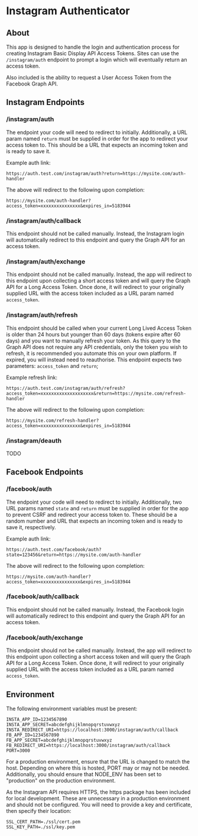 # Instagram Authenticator

## About

This app is designed to handle the login and authentication process for creating Instagram Basic Display API Access Tokens. Sites can use the `/instagram/auth` endpoint to prompt a login which will eventually return an access token.

Also included is the ability to request a User Access Token from the Facebook Graph API.

## Instagram Endpoints
### /instagram/auth

The endpoint your code will need to redirect to initially. Additionally, a URL param named `return` must be supplied in order for the app to redirect your access token to. This should be a URL that expects an incoming token and is ready to save it.

Example auth link:
```
https://auth.test.com/instagram/auth?return=https://mysite.com/auth-handler
```
The above will redirect to the following upon completion:
```
https://mysite.com/auth-handler?access_token=xxxxxxxxxxxxxxx&expires_in=5183944
```
### /instagram/auth/callback

This endpoint should not be called manually. Instead, the Instagram login will automatically redirect to this endpoint and query the Graph API for an access token.

### /instagram/auth/exchange

This endpoint should not be called manually. Instead, the app will redirect to this endpoint upon collecting a short access token and will query the Graph API for a Long Access Token. Once done, it will redirect to your originally supplied URL with the access token included as a URL param named `access_token`.

### /instagram/auth/refresh

This endpoint should be called when your current Long Lived Access Token is older than 24 hours but younger than 60 days (tokens expire after 60 days) and you want to manually refresh your token. As this query to the Graph API does not require any API credentials, only the token you wish to refresh, it is recommended you automate this on your own platform. If expired, you will instead need to reauthorise. This endpoint expects two parameters: `access_token` and `return`;

Example refresh link:
```
https://auth.test.com/instagram/auth/refresh?access_token=xxxxxxxxxxxxxxxxxxxx&return=https://mysite.com/refresh-handler
```
The above will redirect to the following upon completion:
```
https://mysite.com/refresh-handler?access_token=xxxxxxxxxxxxxxx&expires_in=5183944
```

### /instagram/deauth

TODO

## Facebook Endpoints
### /facebook/auth

The endpoint your code will need to redirect to initially. Additionally, two URL params named `state` and `return` must be supplied in order for the app to prevent CSRF and redirect your access token to. These should be a random number and URL that expects an incoming token and is ready to save it, respectively.

Example auth link:
```
https://auth.test.com/facebook/auth?state=123456&return=https://mysite.com/auth-handler
```
The above will redirect to the following upon completion:
```
https://mysite.com/auth-handler?access_token=xxxxxxxxxxxxxxx&expires_in=5183944
```
### /facebook/auth/callback

This endpoint should not be called manually. Instead, the Facebook login will automatically redirect to this endpoint and query the Graph API for an access token.

### /facebook/auth/exchange

This endpoint should not be called manually. Instead, the app will redirect to this endpoint upon collecting a short access token and will query the Graph API for a Long Access Token. Once done, it will redirect to your originally supplied URL with the access token included as a URL param named `access_token`.

## Environment

The following environment variables must be present:

```
INSTA_APP_ID=1234567890
INSTA_APP_SECRET=abcdefghijklmnopqrstuvwxyz
INSTA_REDIRECT_URI=https://localhost:3000/instagram/auth/callback
FB_APP_ID=1234567890
FB_APP_SECRET=abcdefghijklmnopqrstuvwxyz
FB_REDIRECT_URI=https://localhost:3000/instagram/auth/callback
PORT=3000
```

For a production environment, ensure that the URL is changed to match the host. Depending on where this is hosted, PORT may or may not be needed. Additionally, you should ensure that NODE_ENV has been set to "production" on the production environment.

As the Instagram API requires HTTPS, the https package has been included for local development. These are unnecessary in a production environment and should not be configured. You will need to provide a key and certificate, then specify their location:

```
SSL_CERT_PATH=./ssl/cert.pem
SSL_KEY_PATH=./ssl/key.pem
```